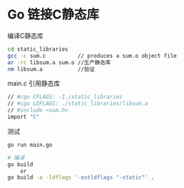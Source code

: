 # Go 链接C静态库



编译C静态库
```bash
cd static_libraries
gcc -c sum.c          // produces a sum.o object file
ar -rc libsum.a sum.o //生产静态库
nm libsum.a           //验证
```

main.c 引用静态库
```bash
// #cgo CFLAGS: -I./static_libraries
// #cgo LDFLAGS: ./static_libraries/libsum.a
// #include <sum.h>
import "C"
```

测试
```bash
go run main.go

# 编译
go build 
    or 
go build -a -ldflags '-extldflags "-static"' .
```
